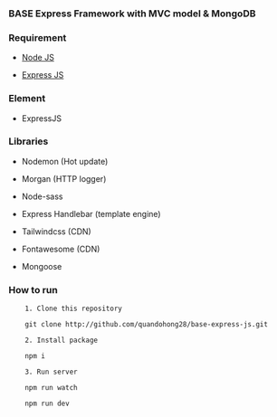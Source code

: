 ### BASE Express Framework with MVC model & MongoDB

### Requirement

- [Node JS](https://nodejs.org)

- [Express JS](https://www.npmjs.com/package/express)

### Element

- ExpressJS

### Libraries

- Nodemon (Hot update)

- Morgan (HTTP logger)  

- Node-sass

- Express Handlebar (template engine)

- Tailwindcss (CDN)

- Fontawesome (CDN)

- Mongoose

### How to run

```
    1. Clone this repository

    git clone http://github.com/quandohong28/base-express-js.git

    2. Install package

    npm i

    3. Run server

    npm run watch

    npm run dev
```
